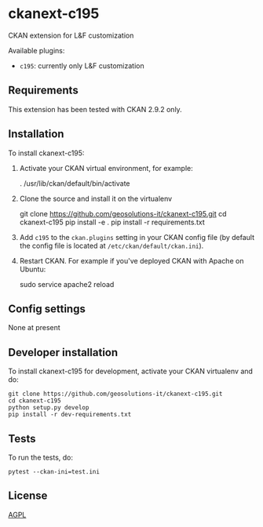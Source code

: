 # ckanext-c195

CKAN extension for L&F customization

Available plugins:
- `c195`: currently only L&F customization 


## Requirements

This extension has been tested with CKAN 2.9.2 only.

## Installation

To install ckanext-c195:

1. Activate your CKAN virtual environment, for example:

     . /usr/lib/ckan/default/bin/activate

2. Clone the source and install it on the virtualenv

    git clone https://github.com/geosolutions-it/ckanext-c195.git
    cd ckanext-c195
    pip install -e .
	pip install -r requirements.txt

3. Add `c195` to the `ckan.plugins` setting in your CKAN
   config file (by default the config file is located at
   `/etc/ckan/default/ckan.ini`).

4. Restart CKAN. For example if you've deployed CKAN with Apache on Ubuntu:

     sudo service apache2 reload


## Config settings

None at present

## Developer installation

To install ckanext-c195 for development, activate your CKAN virtualenv and
do:

    git clone https://github.com/geosolutions-it/ckanext-c195.git
    cd ckanext-c195
    python setup.py develop
    pip install -r dev-requirements.txt


## Tests

To run the tests, do:

    pytest --ckan-ini=test.ini

## License

[AGPL](https://www.gnu.org/licenses/agpl-3.0.en.html)
